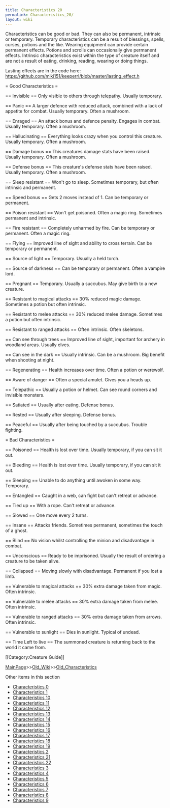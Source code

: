 ```yaml
---
title: Characteristics 20
permalink: Characteristics_20/
layout: wiki
---
```

Characteristics can be good or bad. They can also be permanent, intrinsic or temporary. Temporary characteristics can be a result of blessings, spells, curses, potions and the like. Wearing equipment can provide certain permanent effects. Potions and scrolls can occasionally give permanent effects. Intrinsic characteristics exist within the type of creature itself and are not a result of eating, drinking, reading, wearing or doing things.

Lasting effects are in the code here:
https://github.com/miki151/keeperrl/blob/master/lasting_effect.h

= Good Characteristics =

== Invisible ==
Only visible to others through telepathy.
Usually temporary.

== Panic ==
A larger defence with reduced attack, combined with a lack of appetite for combat.
Usually temporary. Often a mushroom.

== Enraged ==
An attack bonus and defence penalty. Engages in combat.
Usually temporary. Often a mushroom.

== Hallucinating ==
Everything looks crazy when you control this creature.
Usually temporary. Often a mushroom.

== Damage bonus ==
This creatures damage stats have been raised.
Usually temporary. Often a mushroom.

== Defense bonus ==
This creature's defense stats have been raised.
Usually temporary. Often a mushroom.

== Sleep resistant ==
Won't go to sleep.
Sometimes temporary, but often intrinsic and permanent.

== Speed bonus ==
Gets 2 moves instead of 1.
Can be temporary or permanent.

== Poison resistant ==
Won't get poisoned. Often a magic ring. Sometimes permanent and intrinsic.

== Fire resistant ==
Completely unharmed by fire.
Can be temporary or permanent. Often a magic ring.

== Flying ==
Improved line of sight and ability to cross terrain.
Can be temporary or permanent.

== Source of light ==
Temporary. Usually a held torch.

== Source of darkness ==
Can be temporary or permanent. Often a vampire lord.

== Pregnant ==
Temporary. Usually a succubus. May give birth to a new creature.

== Resistant to magical attacks ==
30% reduced magic damage. Sometimes a potion but often intrinsic.

== Resistant to melee attacks ==
30% reduced melee damage. Sometimes a potion but often intrinsic.

== Resistant to ranged attacks ==
Often intrinsic. Often skeletons.

== Can see through trees ==
Improved line of sight, important for archery in woodland areas. Usually elves.

== Can see in the dark ==
Usually intrinsic. Can be a mushroom. Big benefit when shooting at night.

== Regenerating ==
Health increases over time. Often a potion or werewolf.

== Aware of danger ==
Often a special amulet. Gives you a heads up.

== Telepathic ==
Usually a potion or helmet. Can see round corners and invisible monsters.

== Satiated ==
Usually after eating. Defense bonus.

== Rested ==
Usually after sleeping. Defense bonus.

== Peaceful ==
Usually after being touched by a succubus. Trouble fighting.

= Bad Characteristics =

== Poisoned ==
Health is lost over time. Usually temporary, if you can sit it out.

== Bleeding ==
Health is lost over time. Usually temporary, if you can sit it out.

== Sleeping ==
Unable to do anything until awoken in some way. Temporary.

== Entangled ==
Caught in a web, can fight but can't retreat or advance.

== Tied up ==
With a rope. Can't retreat or advance.

== Slowed ==
One move every 2 turns.

== Insane ==
Attacks friends. Sometimes permanent, sometimes the touch of a ghost.

== Blind ==
No vision whilst controlling the minion and disadvantage in combat.

== Unconscious ==
Ready to be imprisoned. Usually the result of ordering a creature to be taken alive.

== Collapsed ==
Moving slowly with disadvantage. Permanent if you lost a limb.

== Vulnerable to magical attacks ==
30% extra damage taken from magic. Often intrinsic.

== Vulnerable to melee attacks ==
30% extra damage taken from melee. Often intrinsic.

== Vulnerable to ranged attacks ==
30% extra damage taken from arrows. Often intrinsic.

== Vulnerable to sunlight ==
Dies in sunlight. Typical of undead.

== Time Left to live ==
The summoned creature is returning back to the world it came from.

[[Category:Creature Guide]]

[MainPage](/keeperrl_wiki/ "wikilink")>>[Old_Wiki](/keeperrl_wiki/Old_Wiki "wikilink")>>[Old_Characteristics](/keeperrl_wiki/Old_Characteristics "wikilink")

Other items in this section
-    [Characteristics 0](/keeperrl_wiki/Characteristics_0 "wikilink")
-    [Characteristics 1](/keeperrl_wiki/Characteristics_1 "wikilink")
-    [Characteristics 10](/keeperrl_wiki/Characteristics_10 "wikilink")
-    [Characteristics 11](/keeperrl_wiki/Characteristics_11 "wikilink")
-    [Characteristics 12](/keeperrl_wiki/Characteristics_12 "wikilink")
-    [Characteristics 13](/keeperrl_wiki/Characteristics_13 "wikilink")
-    [Characteristics 14](/keeperrl_wiki/Characteristics_14 "wikilink")
-    [Characteristics 15](/keeperrl_wiki/Characteristics_15 "wikilink")
-    [Characteristics 16](/keeperrl_wiki/Characteristics_16 "wikilink")
-    [Characteristics 17](/keeperrl_wiki/Characteristics_17 "wikilink")
-    [Characteristics 18](/keeperrl_wiki/Characteristics_18 "wikilink")
-    [Characteristics 19](/keeperrl_wiki/Characteristics_19 "wikilink")
-    [Characteristics 2](/keeperrl_wiki/Characteristics_2 "wikilink")
-    [Characteristics 21](/keeperrl_wiki/Characteristics_21 "wikilink")
-    [Characteristics 22](/keeperrl_wiki/Characteristics_22 "wikilink")
-    [Characteristics 3](/keeperrl_wiki/Characteristics_3 "wikilink")
-    [Characteristics 4](/keeperrl_wiki/Characteristics_4 "wikilink")
-    [Characteristics 5](/keeperrl_wiki/Characteristics_5 "wikilink")
-    [Characteristics 6](/keeperrl_wiki/Characteristics_6 "wikilink")
-    [Characteristics 7](/keeperrl_wiki/Characteristics_7 "wikilink")
-    [Characteristics 8](/keeperrl_wiki/Characteristics_8 "wikilink")
-    [Characteristics 9](/keeperrl_wiki/Characteristics_9 "wikilink")

